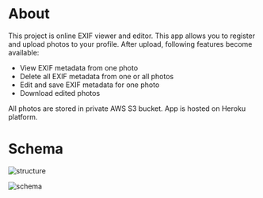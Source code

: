 # About
This project is online EXIF viewer and editor. 
This app allows you to register and upload 
photos to your profile. After upload, 
following features become available:

* View EXIF metadata from one photo
* Delete all EXIF metadata from one or all photos
* Edit and save EXIF metadata for one photo
* Download edited photos

All photos are stored in private AWS S3 bucket. 
App is hosted on Heroku platform.


# Schema
![structure](https://drive.google.com/uc?export=view&id=1Ts7T8mzvMG6hOrbhGyNTBukDmiKNNQyi)

![schema](https://drive.google.com/uc?export=view&id=1BpbmJwSCxdQKrOkEWWxYkrvYkzvVQbGB)

